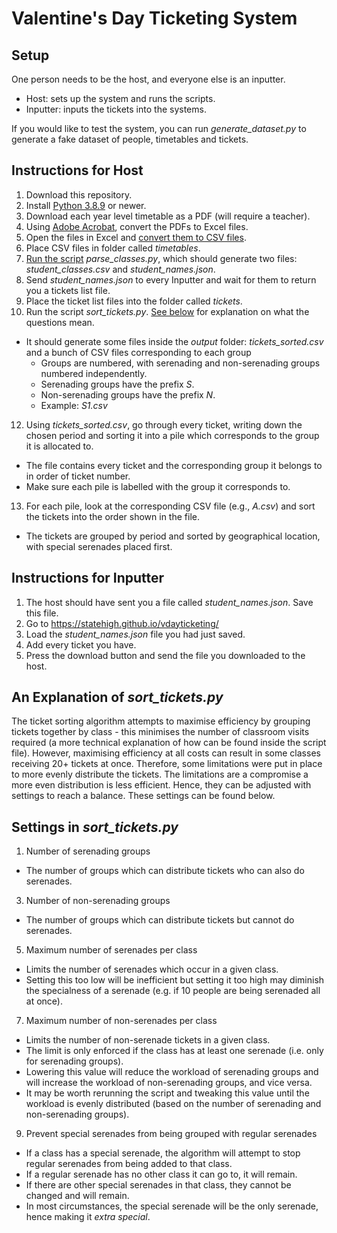 # Valentine's Day Ticketing System

## Setup
One person needs to be the host, and everyone else is an inputter.
- Host: sets up the system and runs the scripts.
- Inputter: inputs the tickets into the systems.

If you would like to test the system, you can run *generate_dataset.py* to generate a fake dataset of people, timetables and tickets.

## Instructions for Host
1. Download this repository.
2. Install [Python 3.8.9](https://www.python.org/downloads/) or newer.
3. Download each year level timetable as a PDF (will require a teacher).
4. Using [Adobe Acrobat](https://www.adobe.com/au/acrobat/online/pdf-to-excel.html), convert the PDFs to Excel files.
5. Open the files in Excel and [convert them to CSV files](https://support.microsoft.com/en-us/office/import-or-export-text-txt-or-csv-files-5250ac4c-663c-47ce-937b-339e391393ba).
6. Place CSV files in folder called *timetables*.
7. [Run the script](https://pythonbasics.org/execute-python-scripts/) *parse_classes.py*, which should generate two files: *student_classes.csv* and *student_names.json*.
8. Send *student_names.json* to every Inputter and wait for them to return you a tickets list file.
9. Place the ticket list files into the folder called *tickets*.
10. Run the script *sort_tickets.py*. [See below](#settings-in-sort_ticketspy) for explanation on what the questions mean.
 - It should generate some files inside the *output* folder: *tickets_sorted.csv* and a bunch of CSV files corresponding to each group 
   - Groups are numbered, with serenading and non-serenading groups numbered independently.
   - Serenading groups have the prefix *S*.
   - Non-serenading groups have the prefix *N*.
   - Example: *S1.csv*
12. Using *tickets_sorted.csv*, go through every ticket, writing down the chosen period and sorting it into a pile which corresponds to the group it is allocated to. 
 - The file contains every ticket and the corresponding group it belongs to in order of ticket number.
 - Make sure each pile is labelled with the group it corresponds to.
13. For each pile, look at the corresponding CSV file (e.g., *A.csv*) and sort the tickets into the order shown in the file. 
 - The tickets are grouped by period and sorted by geographical location, with special serenades placed first.

## Instructions for Inputter
1. The host should have sent you a file called *student_names.json*. Save this file.
2. Go to https://statehigh.github.io/vdayticketing/
3. Load the *student_names.json* file you had just saved.
4. Add every ticket you have.
5. Press the download button and send the file you downloaded to the host.

## An Explanation of *sort_tickets.py*
The ticket sorting algorithm attempts to maximise efficiency by grouping tickets together by class - this minimises the number of classroom visits required (a more technical explanation of how can be found inside the script file). However, maximising efficiency at all costs can result in some classes receiving 20+ tickets at once. Therefore, some limitations were put in place to more evenly distribute the tickets. The limitations are a compromise a more even distribution is less efficient. Hence, they can be adjusted with settings to reach a balance. These settings can be found below.

## Settings in *sort_tickets.py*
1. Number of serenading groups
 - The number of groups which can distribute tickets who can also do serenades.
3. Number of non-serenading groups
 - The number of groups which can distribute tickets but cannot do serenades.
5. Maximum number of serenades per class 
 - Limits the number of serenades which occur in a given class. 
 - Setting this too low will be inefficient but setting it too high may diminish the specialness of a serenade (e.g. if 10 people are being serenaded all at once).
7. Maximum number of non-serenades per class 
 - Limits the number of non-serenade tickets in a given class. 
 - The limit is only enforced if the class has at least one serenade (i.e. only for serenading groups). 
 - Lowering this value will reduce the workload of serenading groups and will increase the workload of non-serenading groups, and vice versa. 
 - It may be worth rerunning the script and tweaking this value until the workload is evenly distributed (based on the number of serenading and non-serenading groups).
9. Prevent special serenades from being grouped with regular serenades
 - If a class has a special serenade, the algorithm will attempt to stop regular serenades from being added to that class. 
 - If a regular serenade has no other class it can go to, it will remain. 
 - If there are other special serenades in that class, they cannot be changed and will remain. 
 - In most circumstances, the special serenade will be the only serenade, hence making it *extra special*.
